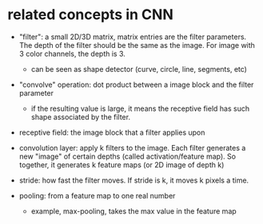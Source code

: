 # related concepts in CNN


- "filter": a small 2D/3D matrix, matrix entries are the filter parameters. The depth of the filter should be the same as the image. For image with 3 color channels, the depth is 3.
  - can be seen as shape detector (curve, circle, line, segments, etc)

- "convolve" operation: dot product between a image block and the filter parameter
  - if the resulting value is large, it means the receptive field has such shape associated by the filter. 

- receptive field: the image block that a filter applies upon

- convolution layer: apply k filters to the image. Each filter generates a new "image" of certain depths (called activation/feature map). So together, it generates k feature maps (or 2D image of depth k)

- stride: how fast the filter moves. If stride is k, it moves k pixels a time.

- pooling: from a feature map to one real number
  - example, max-pooling, takes the max value in the feature map